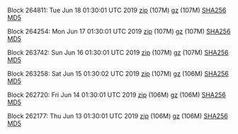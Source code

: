 Block 264811: Tue Jun 18 01:30:01 UTC 2019 [zip](https://files.01coin.io/mainnet/2019-06-18/bootstrap.dat.zip) (107M) [gz](https://files.01coin.io/mainnet/2019-06-18/bootstrap.dat.tar.gz) (107M) [SHA256](https://files.01coin.io/mainnet/2019-06-18/sha256.txt) [MD5](https://files.01coin.io/mainnet/2019-06-18/md5.txt)

Block 264254: Mon Jun 17 01:30:01 UTC 2019 [zip](https://files.01coin.io/mainnet/2019-06-17/bootstrap.dat.zip) (107M) [gz](https://files.01coin.io/mainnet/2019-06-17/bootstrap.dat.tar.gz) (107M) [SHA256](https://files.01coin.io/mainnet/2019-06-17/sha256.txt) [MD5](https://files.01coin.io/mainnet/2019-06-17/md5.txt)

Block 263742: Sun Jun 16 01:30:01 UTC 2019 [zip](https://files.01coin.io/mainnet/2019-06-16/bootstrap.dat.zip) (107M) [gz](https://files.01coin.io/mainnet/2019-06-16/bootstrap.dat.tar.gz) (107M) [SHA256](https://files.01coin.io/mainnet/2019-06-16/sha256.txt) [MD5](https://files.01coin.io/mainnet/2019-06-16/md5.txt)

Block 263258: Sat Jun 15 01:30:02 UTC 2019 [zip](https://files.01coin.io/mainnet/2019-06-15/bootstrap.dat.zip) (107M) [gz](https://files.01coin.io/mainnet/2019-06-15/bootstrap.dat.tar.gz) (106M) [SHA256](https://files.01coin.io/mainnet/2019-06-15/sha256.txt) [MD5](https://files.01coin.io/mainnet/2019-06-15/md5.txt)

Block 262720: Fri Jun 14 01:30:01 UTC 2019 [zip](https://files.01coin.io/mainnet/2019-06-14/bootstrap.dat.zip) (106M) [gz](https://files.01coin.io/mainnet/2019-06-14/bootstrap.dat.tar.gz) (106M) [SHA256](https://files.01coin.io/mainnet/2019-06-14/sha256.txt) [MD5](https://files.01coin.io/mainnet/2019-06-14/md5.txt)

Block 262177: Thu Jun 13 01:30:01 UTC 2019 [zip](https://files.01coin.io/mainnet/2019-06-13/bootstrap.dat.zip) (106M) [gz](https://files.01coin.io/mainnet/2019-06-13/bootstrap.dat.tar.gz) (106M) [SHA256](https://files.01coin.io/mainnet/2019-06-13/sha256.txt) [MD5](https://files.01coin.io/mainnet/2019-06-13/md5.txt)
